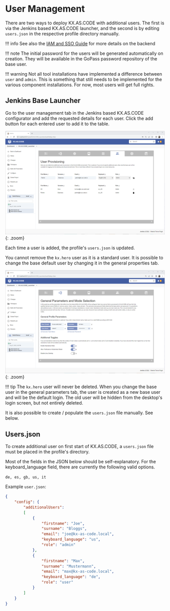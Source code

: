 # User Management

There are two ways to deploy KX.AS.CODE with additional users. The first is via the Jenkins based KX.AS.CODE launcher, and the second is by editing `users.json` in the respective profile directory manually.

!!! info
    See also the [IAM and SSO Guide](../../Overview/IAM-and-SSO/) for more details on the backend

!!! note
    The initial password for the users will be generated automatically on creation. They will be available in the GoPass password repository of the base user.

!!! warning
    Not all tool installations have implemented a difference between `user` and `admin`. This is something that still needs to be implemented for the various component installations. For now, most users will get full rights.

## Jenkins Base Launcher

Go to the user management tab in the Jenkins based KX.AS.CODE configurator and add the requested details for each user. Click the add button for each entered user to add it to the table.

![](../assets/images/kx-as-code_configurator_user-provisioning.png){: .zoom}

Each time a user is added, the profile's `users.json` is updated.

You cannot remove the `kx.hero` user as it is a standard user. It is possible to change the base default user by changing it in the general properties tab.

![](../assets/images/kx-as-code_configurator_general-parameters.png){: .zoom}

!!! tip
    The `kx.hero` user will never be deleted. When you change the base user in the general parameters tab, the user is created as a new base user and will be the default login. The old user will be hidden from the desktop's login screen, but not entirely deleted.

It is also possible to create / populate the `users.json` file manually. See below.

## Users.json

To create additional user on first start of KX.AS.CODE, a `users.json` file must be placed in the profile's directory.

Most of the fields in the JSON below should be self-explanatory. For the keyboard_language field, there are currently the following valid options.

`de, es, gb, us, it`

Example `user.json`:

```json
{
    "config": {
        "additionalUsers":
        [
            {
                "firstname": "Joe",
                "surname": "Bloggs",
                "email": "joe@kx-as-code.local",
                "keyboard_language": "us",
                "role": "admin"
            },
            {
                "firstname": "Max",
                "surname": "Mustermann",
                "email": "max@kx-as-code.local",
                "keyboard_language": "de",
                "role": "user"
            }
        ]
    }
}
```
